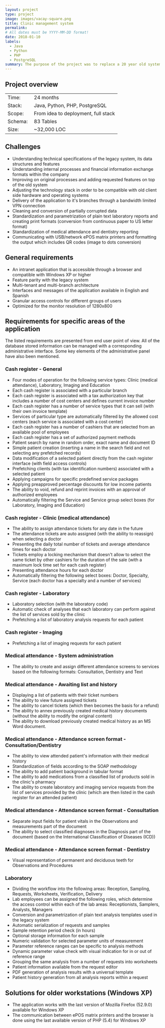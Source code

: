 ```yaml
---
layout: project
type: project
image: images/vacay-square.png
title: Clinic management system
permalink: 
# All dates must be YYYY-MM-DD format!
date: 2018-01-10
labels:
  - Java
  - Python
  - PHP
  - PostgreSQL
summary: The purpose of the project was to replace a 20 year old system written for MS DOS for the management of information within the company and its branches.
---
```


## Project overview

<table>
  <tr>
    <td>Time:&nbsp;</td>
    <td>24 months</td>
  </tr>
  <tr>
    <td>Stack:&nbsp;</td>
    <td>Java, Python, PHP, PostgreSQL</td>
  </tr>
  <tr>
    <td>Scope:&nbsp;</td>
    <td>From idea to deployment, full stack</td>
  </tr>
  <tr>
    <td>Schema:&nbsp;</td>
    <td>83 Tables</td>
  </tr>
  <tr>
    <td>Size:&nbsp;</td>
    <td>~32,000 LOC</td>
  </tr>
</table>

## Challenges

- Understanding technical specifications of the legacy system, its data structures and features
- Understanding internal processes and financial information exchange formats within the company
- Improving on original processes and adding requested features on top of the old system
- Adjusting the technology stack in order to be compatible with old client side hardware and operating systems
- Delivery of the application to it's branches through a bandwidth limited VPN connection
- Cleaning and conversion of partially corrupted data
- Standardization and parametrization of plain text laboratory reports and creating print formats (conversion from continuous paper to US letter format)
- Standardization of medical attendance and dentistry reporting
- Communicating with USB/network ePOS matrix printers and formatting the output which includes QR codes (image to dots conversion)

## General requirements

- An intranet application that is accessible through a browser and compatible with Windows XP or higher
- Feature parity with the legacy system
- Multi-tenant and multi-branch architecture
- Interfaces and messages of the application available in English and Spanish
- Granular access controls for different groups of users
- Optimized for the monitor resolution of 1280x800

## Requirements for specific areas of the application

The listed requirements are presented from end user point of view. All of the database stored information can be managed with a corresponding administrative interface. Some key elements of the administrative panel have also been mentioned.

### Cash register - General

- Four modes of operation for the following service types: Clinic (medical attendance), Laboratory, Imaging and Education
- Each cash register is associated with a particular branch
- Each cash register is associated with a tax authorization key that includes a number of cost centers and defines current invoice number
- Each cash register has a number of service types that it can sell (with their own invoice template)
- Services of particular type are automatically filtered by the allowed cost centers (each service is associated with a cost center)
- Each cash register has a number of cashiers that are selected from an available pool of employees
- Each cash register has a set of authorized payment methods
- Patient search by name in random order, exact name and document ID
- Simple patient creation (inserting a name in the search field and not selecting any prefetched records)
- Data modification of a selected patient directly from the cash register interface (with field access controls)
- Prefetching clients (with tax identification numbers) associated with a selected patient
- Applying campaigns for specific predefined service packages
- Applying preapproved percentage discounts for low income patients
- The ability to void, refund and reprint invoices with an approval of authorized employees
- Automatically filtering the Service and Service group select boxes (for Laboratory, Imaging and Education)

### Cash register - Clinic (medical attendance)

- The ability to assign attendance tickets for any date in the future
- The attendance tickets are auto assigned (with the ability to reassign) when selecting a doctor
- Presenting the daily total number of tickets and average attendance times for each doctor
- Tickets employ a locking mechanism that doesn't allow to select the same ticket by other cashiers for the duration of the sale (with a maximum lock time set for each cash register)
- Presenting attendance hours for each doctor
- Automatically filtering the following select boxes: Doctor, Specialty, Service (each doctor has a specialty and a number of services)

### Cash register - Laboratory

- Laboratory selection (with the laboratory code)
- Automatic check of analyses that each laboratory can perform against the list of services sold by the clinic
- Prefetching a list of laboratory analysis requests for each patient

### Cash register - Imaging

- Prefetching a list of imaging requests for each patient

### Medical attendance - System administration

- The ability to create and assign different attendance screens to services based on the following formats: Consultation, Dentistry and Text

### Medical attendance - Awaiting list and history

- Displaying a list of patients with their ticket numbers
- The ability to view future assigned tickets
- The ability to cancel tickets (which then becomes the basis for a refund)
- The ability to annex previously created medical history documents (without the ability to modify the original content)
- The ability to download previously created medical history as an MS Word document.

### Medical attendance - Attendance screen format - Consultation/Dentistry

- The ability to view attended patient's information with their medical history
- Standardization of fields according to the SOAP methodology
- The ability to add patient background in tabular format
- The ability to add medications from a classified list of products sold in the clinic's pharmacy
- The ability to create laboratory and imaging service requests from the list of services provided by the clinic (which are then listed in the cash register for an attended patient)

### Medical attendance - Attendance screen format - Consultation

- Separate input fields for patient vitals in the Observations and measurements part of the document
- The ability to select classified diagnoses in the Diagnosis part of the document (based on the International Classification of Diseases (ICD))

### Medical attendance - Attendance screen format - Dentistry 

- Visual representation of permanent and deciduous teeth for Observations and Procedures

### Laboratory 

- Dividing the workflow into the following areas: Reception, Sampling, Requests, Worksheets, Verification, Delivery
- Lab employees can be assigned the following roles, which determine the access control within each of the lab areas: Receptionists, Samplers, Analysts, Managers
- Conversion and parametrization of plain text analysis templates used in the legacy system
- Automatic serialization of requests and samples
- Sample retention period check (in hours)
- Optional storage information for each sample
- Numeric validation for selected parameter units of measurement
- Parameter reference ranges can be specific to analysis methods
- Dynamic parameter value check with visual indication for in or out of reference range
- Grouping the same analysis from a number of requests into worksheets
- Patient information available from the request editor
- PDF generation of analysis results with a universal template
- Patient history generation from all analysis reports within a request

## Solutions for older workstations (Windows XP)

- The application works with the last version of Mozilla Firefox (52.9.0) available for Windows XP
- The communication between ePOS matrix printers and the browser is done using the last available version of PHP (5.4) for Windows XP
